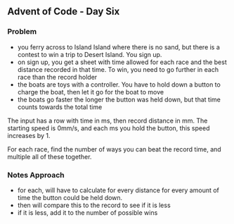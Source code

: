 ## Advent of Code - Day Six

### Problem

- you ferry across to Island Island where there is no sand, but there is a contest to win a trip to Desert Island. You sign up.
- on sign up, you get a sheet with time allowed for each race and the best distance recorded in that time. To win, you need to go further in each race than the record holder
- the boats are toys with a controller. You have to hold down a button to charge the boat, then let it go for the boat to move
- the boats go faster the longer the button was held down, but that time counts towards the total time

The input has a row with time in ms, then record distance in mm.
The starting speed is 0mm/s, and each ms you hold the button, this speed increases by 1.

For each race, find the number of ways you can beat the record time, and multiple all of these together. 

### Notes Approach

- for each, will have to calculate for every distance for every amount of time the button could be held down.
- then will compare this to the record to see if it is less
- if it is less, add it to the number of possible wins